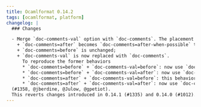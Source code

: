 ```yaml
---
title: Ocamlformat 0.14.2
tags: [ocamlformat, platform]
changelog: |
  ### Changes

  - Merge `doc-comments-val` option with `doc-comments`. The placement of documentation comments on `val` and `external` items is now controled by `doc-comments`.
    + `doc-comments=after` becomes `doc-comments=after-when-possible` to take into account the technical limitations of ocamlformat;
    + `doc-comments=before` is unchanged;
    + `doc-comments-val` is now replaced with `doc-comments`.
      To reproduce the former behaviors
      * `doc-comments=before` + `doc-comments-val=before`: now use `doc-comments=before`;
      * `doc-comments=before` + `doc-comments-val=after`: now use `doc-comments=before-except-val`;
      * `doc-comments=after` + `doc-comments-val=before`: this behavior did not make much sense and is not available anymore;
      * `doc-comments=after` + `doc-comments-val=after`: now use `doc-comments=after-when-possible`.
  (#1358, @jberdine, @Julow, @gpetiot).
  This reverts changes introduced in 0.14.1 (#1335) and 0.14.0 (#1012).
---
```


